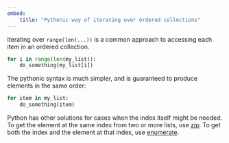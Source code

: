 ```yaml
---
embed:
    title: "Pythonic way of iterating over ordered collections"
---
```

Iterating over `range(len(...))` is a common approach to accessing each item in an ordered collection.
```py
for i in range(len(my_list)):
    do_something(my_list[i])
```
The pythonic syntax is much simpler, and is guaranteed to produce elements in the same order:
```py
for item in my_list:
    do_something(item)
```
Python has other solutions for cases when the index itself might be needed. To get the element at the same index from two or more lists, use [zip](https://docs.python.org/3/library/functions.html#zip). To get both the index and the element at that index, use [enumerate](https://docs.python.org/3/library/functions.html#enumerate).
